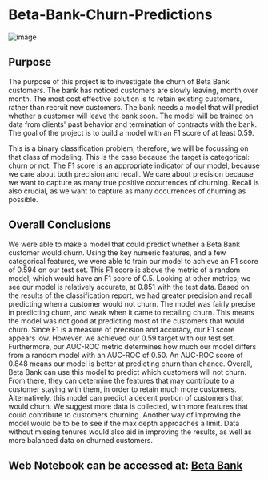 # Beta-Bank-Churn-Predictions
![image](https://user-images.githubusercontent.com/115895428/216845320-00d2557c-c95a-4bd8-899a-9d7e9c9f2f40.png)

## Purpose
The purpose of this project is to investigate the churn of Beta Bank customers. The bank has noticed customers are slowly leaving, month over month. The most cost effective solution is to retain existing customers, rather than recruit new customers. The bank needs a model that will predict whether a customer will leave the bank soon. The model will be trained on data from clients' past behavior and termination of contracts with the bank. The goal of the project is to build a model with an F1 score of at least 0.59. 

This is a binary classification problem, therefore, we will be focussing on that class of modeling. This is the case because the target is categorical: churn or not. The F1 score is an appropriate indicator of our model, because we care about both precision and recall. We care about precision because we want to capture as many true positive occurrences of churning. Recall is also crucial, as we want to capture as many occurrences of churning as possible. 

## Overall Conclusions
We were able to make a model that could predict whether a Beta Bank customer would churn. Using the key numeric features, and a few categorical features, we were able to train our model to achieve an F1 score of 0.594 on our test set. This F1 score is above the metric of a random model, which would have an F1 score of 0.5. Looking at other metrics, we see our model is relatively accurate, at 0.851 with the test data. Based on the results of the classification report, we had greater precision and recall predicting when a customer would not churn. The model was fairly precise in predicting churn, and weak when it came to recalling churn. This means the model was not good at predicting most of the customers that would churn. Since F1 is a measure of precision and accuracy, our F1 score appears low. However, we achieved our 0.59 target with our test set. Furthermore, our AUC-ROC metric determines how much our model differs from a random model with an AUC-ROC of 0.50. An AUC-ROC score of 0.848 means our model is better at predicting churn than chance. Overall, Beta Bank can use this model to predict which customers will not churn. From there, they can determine the features that may contribute to a customer staying with them, in order to retain much more customers. Alternatively, this model can predict a decent portion of customers that would churn. We suggest more data is collected, with more features that could contribute to customers churning. Another way of improving the model would be to be to see if the max depth approaches a limit. Data without missing tenures would also aid in improving the results, as well as more balanced data on churned customers.


## Web Notebook can be accessed at: [Beta Bank](https://jodiambra.github.io/Beta-Bank-Churn-Predictions/)
